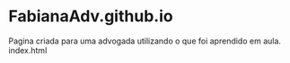 # FabianaAdv.github.io
Pagina criada para uma advogada utilizando o que foi aprendido em aula.
index.html
